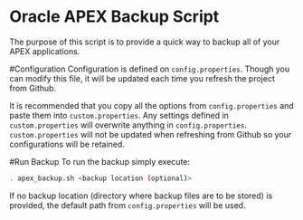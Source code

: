 # Oracle APEX Backup Script

The purpose of this script is to provide a quick way to backup all of your APEX applications.

#Configuration
Configuration is defined on `config.properties`. Though you can modify this file, it will be updated each time you refresh the project from Github.

It is recommended that you copy all the options from `config.properties` and paste them into `custom.properties`. Any settings defined in `custom.properties` will overwrite anything in `config.properties`. `custom.properties` will not be updated when refreshing from Github so your configurations will be retained.

#Run Backup
To run the backup simply execute:

```bash
. apex_backup.sh <backup location (optional)>
```

If no backup location (directory where backup files are to be stored) is provided, the default path from `config.properties` will be used.



